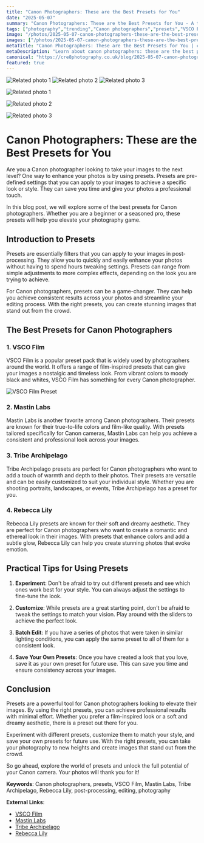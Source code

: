 ```yaml
---
title: "Canon Photographers: These are the Best Presets for You"
date: "2025-05-07"
summary: "Canon Photographers: These are the Best Presets for You - A trending topic in photography."
tags: ["photography","trending","Canon photographers","presets","VSCO Film","Mastin Labs","Tribe Archipelago","Rebecca Lily","post-processing","editing","filters"]
image: "/photos/2025-05-07-canon-photographers-these-are-the-best-presets-for-you-1.jpg"
images: ["/photos/2025-05-07-canon-photographers-these-are-the-best-presets-for-you-1.jpg","/photos/2025-05-07-canon-photographers-these-are-the-best-presets-for-you-2.jpg","/photos/2025-05-07-canon-photographers-these-are-the-best-presets-for-you-3.jpg"]
metaTitle: "Canon Photographers: These are the Best Presets for You | cre8 Photography"
metaDescription: "Learn about canon photographers: these are the best presets for you in photography with practical tips and insights."
canonical: "https://cre8photography.co.uk/blog/2025-05-07-canon-photographers-these-are-the-best-presets-for-you"
featured: true
---
```


<!-- Gallery as HTML -->

<div class="grid grid-cols-1 sm:grid-cols-2 md:grid-cols-3 gap-4">
  <img src="/photos/2025-05-07-canon-photographers-these-are-the-best-presets-for-you-1.jpg" alt="Related photo 1" class="w-full rounded-lg" />
<img src="/photos/2025-05-07-canon-photographers-these-are-the-best-presets-for-you-2.jpg" alt="Related photo 2" class="w-full rounded-lg" />
<img src="/photos/2025-05-07-canon-photographers-these-are-the-best-presets-for-you-3.jpg" alt="Related photo 3" class="w-full rounded-lg" />
</div>


<!-- Gallery as Markdown -->
![Related photo 1](/photos/2025-05-07-canon-photographers-these-are-the-best-presets-for-you-1.jpg)


![Related photo 2](/photos/2025-05-07-canon-photographers-these-are-the-best-presets-for-you-2.jpg)


![Related photo 3](/photos/2025-05-07-canon-photographers-these-are-the-best-presets-for-you-3.jpg)



# Canon Photographers: These are the Best Presets for You

Are you a Canon photographer looking to take your images to the next level? One way to enhance your photos is by using presets. Presets are pre-defined settings that you can apply to your images to achieve a specific look or style. They can save you time and give your photos a professional touch.

In this blog post, we will explore some of the best presets for Canon photographers. Whether you are a beginner or a seasoned pro, these presets will help you elevate your photography game.

## Introduction to Presets

Presets are essentially filters that you can apply to your images in post-processing. They allow you to quickly and easily enhance your photos without having to spend hours tweaking settings. Presets can range from simple adjustments to more complex effects, depending on the look you are trying to achieve.

For Canon photographers, presets can be a game-changer. They can help you achieve consistent results across your photos and streamline your editing process. With the right presets, you can create stunning images that stand out from the crowd.

## The Best Presets for Canon Photographers

### 1. **VSCO Film**

VSCO Film is a popular preset pack that is widely used by photographers around the world. It offers a range of film-inspired presets that can give your images a nostalgic and timeless look. From vibrant colors to moody black and whites, VSCO Film has something for every Canon photographer.

![VSCO Film Preset](/path/to/vsco-film.jpg)

### 2. **Mastin Labs**

Mastin Labs is another favorite among Canon photographers. Their presets are known for their true-to-life colors and film-like quality. With presets tailored specifically for Canon cameras, Mastin Labs can help you achieve a consistent and professional look across your images.

### 3. **Tribe Archipelago**

Tribe Archipelago presets are perfect for Canon photographers who want to add a touch of warmth and depth to their photos. Their presets are versatile and can be easily customized to suit your individual style. Whether you are shooting portraits, landscapes, or events, Tribe Archipelago has a preset for you.

### 4. **Rebecca Lily**

Rebecca Lily presets are known for their soft and dreamy aesthetic. They are perfect for Canon photographers who want to create a romantic and ethereal look in their images. With presets that enhance colors and add a subtle glow, Rebecca Lily can help you create stunning photos that evoke emotion.

## Practical Tips for Using Presets

1. **Experiment**: Don't be afraid to try out different presets and see which ones work best for your style. You can always adjust the settings to fine-tune the look.

2. **Customize**: While presets are a great starting point, don't be afraid to tweak the settings to match your vision. Play around with the sliders to achieve the perfect look.

3. **Batch Edit**: If you have a series of photos that were taken in similar lighting conditions, you can apply the same preset to all of them for a consistent look.

4. **Save Your Own Presets**: Once you have created a look that you love, save it as your own preset for future use. This can save you time and ensure consistency across your images.

## Conclusion

Presets are a powerful tool for Canon photographers looking to elevate their images. By using the right presets, you can achieve professional results with minimal effort. Whether you prefer a film-inspired look or a soft and dreamy aesthetic, there is a preset out there for you.

Experiment with different presets, customize them to match your style, and save your own presets for future use. With the right presets, you can take your photography to new heights and create images that stand out from the crowd.

So go ahead, explore the world of presets and unlock the full potential of your Canon camera. Your photos will thank you for it!

**Keywords**: Canon photographers, presets, VSCO Film, Mastin Labs, Tribe Archipelago, Rebecca Lily, post-processing, editing, photography

**External Links**:
- [VSCO Film](https://vsco.co/store/film)
- [Mastin Labs](https://www.mastinlabs.com/)
- [Tribe Archipelago](https://www.tribearchipelago.com/)
- [Rebecca Lily](https://www.rebeccalily.com/)

